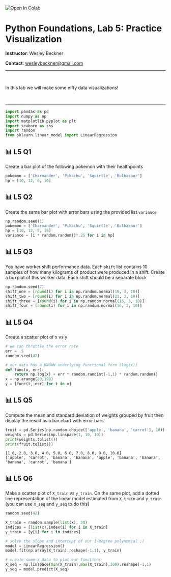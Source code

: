 <a href="https://colab.research.google.com/github/wesleybeckner/python_foundations/blob/main/notebooks/labs/L5_Visualization.ipynb" target="_parent"><img src="https://colab.research.google.com/assets/colab-badge.svg" alt="Open In Colab"/></a>

# Python Foundations, Lab 5: Practice Visualization

**Instructor**: Wesley Beckner

**Contact**: wesleybeckner@gmail.com<br>

---

<br>

In this lab we will make some nifty data visualizations!

<br>

---





```python
import pandas as pd
import numpy as np
import matplotlib.pyplot as plt
import seaborn as sns
import random
from sklearn.linear_model import LinearRegression
```

## 📊 L5 Q1 

Create a bar plot of the following pokemon with their healthpoints


```python
pokemon = ['Charmander', 'Pikachu', 'Squirtle', 'Bulbasaur']
hp = [10, 12, 8, 16]
```

## 📊 L5 Q2

Create the same bar plot with error bars using the provided list `variance`


```python
np.random.seed(1)
pokemon = ['Charmander', 'Pikachu', 'Squirtle', 'Bulbasaur']
hp = [10, 12, 8, 16]
variance = [i * random.random()*.25 for i in hp]
```

## 📊 L5 Q3

You have worker shift performance data. Each `shift` list contains 10 samples of how many kilograms of product were produced in a shift. Create a boxplot of this worker data. Each shift should be a separate block



```python
np.random.seed(7)
shift_one = [round(i) for i in np.random.normal(16, 3, 10)]
shift_two = [round(i) for i in np.random.normal(21, 3, 10)]
shift_three = [round(i) for i in np.random.normal(16, 3, 10)]
shift_four = [round(i) for i in np.random.normal(16, 3, 10)]
```

## 📊 L5 Q4 

Create a scatter plot of x vs y


```python
# we can throttle the error rate
err = .5
random.seed(42)

# our data has a KNOWN underlying functional form (log(x))
def func(x, err):
    return np.log(x) + err * random.randint(-1,1) * random.random()
x = np.arange(20,100)
y = [func(t, err) for t in x]
```

## 📊 L5 Q5

Compute the mean and standard deviation of weights grouped by fruit then display the result as a bar chart with error bars



```python
fruit = pd.Series(np.random.choice(['apple', 'banana', 'carrot'], 10))
weights = pd.Series(np.linspace(1, 10, 10))
print(weights.tolist())
print(fruit.tolist())
```

    [1.0, 2.0, 3.0, 4.0, 5.0, 6.0, 7.0, 8.0, 9.0, 10.0]
    ['apple', 'carrot', 'banana', 'banana', 'apple', 'banana', 'banana', 'banana', 'carrot', 'banana']


## 📊 L5 Q6

Make a scatter plot of `X_train` vs `y_train`. On the same plot, add a dotted line representation of the linear model estimated from `X_train` and `y_train` (you can use `X_seq` and `y_seq` to do this)


```python
random.seed(42)

X_train = random.sample(list(x), 30)
indices = [list(x).index(i) for i in X_train]
y_train = [y[i] for i in indices]

# solve the slope and intercept of our 1-degree polynomial ;)
model = LinearRegression()
model.fit(np.array(X_train).reshape(-1,1), y_train)

# create some x data to plot our functions
X_seq = np.linspace(min(X_train),max(X_train),300).reshape(-1,1)
y_seq = model.predict(X_seq)
```
